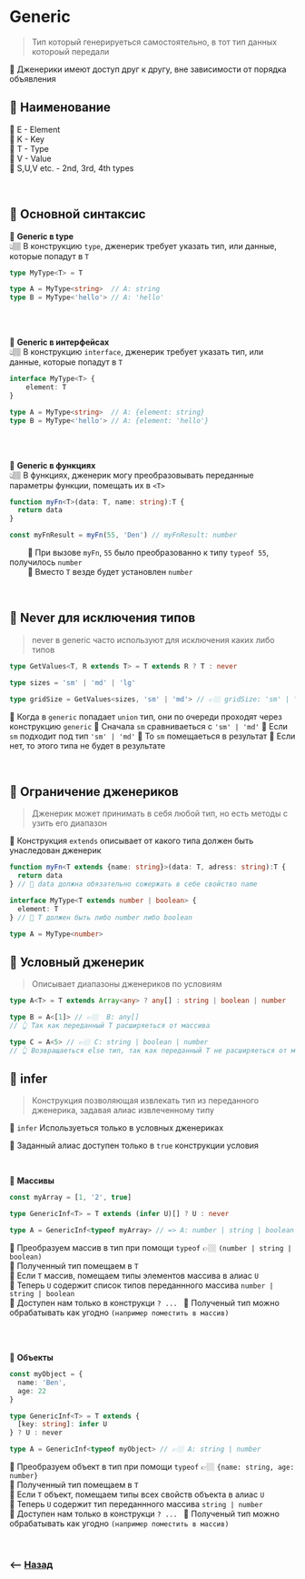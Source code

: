 # Generic
> Тип который генерируеться самостоятельно, в тот тип данных котороый передали

🔹 Дженерики имеют доступ друг к другу, вне зависимости от порядка объявления

## 🚩 Наименование

🔹 E - Element        
🔹 K - Key  
🔹 T - Type  
🔹 V - Value  
🔹 S,U,V etc. - 2nd, 3rd, 4th types

<br>

## 🚩 Основной синтаксис

💠 **Generic в type**   
👆🏽 В конструкцию `type`, дженерик требует указать тип, или данные, которые попадут в `T`

```typescript
type MyType<T> = T

type A = MyType<string>  // A: string
type B = MyType<'hello'> // A: 'hello'
```

<br>
<br>

💠 **Generic в интерфейсах**   
👆🏽 В конструкцию `interface`, дженерик требует указать тип, или данные, которые попадут в `T`

```typescript
interface MyType<T> {
    element: T
}

type A = MyType<string>  // A: {element: string}
type B = MyType<'hello'> // A: {element: 'hello'}
```

<br>
<br>

💠 **Generic в функциях**   
👆🏽 В функциях, дженерик могу преобразовывать переданные параметры функции, помещать их в `<T>`

```typescript
function myFn<T>(data: T, name: string):T {
  return data
}

const myFnResult = myFn(55, 'Den') // myFnResult: number
``` 
&emsp;&emsp; 🎯 При вызове `myFn`, `55` было преобразованно к типу `typeof 55`, получилось `number`  
&emsp;&emsp; 🎯 Вместо `T` везде будет установлен `number`

<br>

## 🚩 Never для исключения типов
> never в generic часто используют для исключения каких либо типов

```typescript
type GetValues<T, R extends T> = T extends R ? T : never

type sizes = 'sm' | 'md' | 'lg'

type gridSize = GetValues<sizes, 'sm' | 'md'> // 👉🏼 gridSize: 'sm' | 'md'
``` 
🎯 Когда в `generic` попадает `union` тип, они по очереди проходят через конструкцию `generic`
🎯 Сначала `sm` сравниваеться с `'sm' | 'md'`
🎯 Если `sm` подходит под тип `'sm' | 'md'`
🎯 То `sm` помещаеться в результат
🎯 Если нет, то этого типа не будет в результате

<br>

## 🚩 Ограничение дженериков
> Дженерик может принимать в себя любой тип, но есть методы с узить его диапазон

🔹 Конструкция `extends` описывает от какого типа должен быть унаследован дженерик

```typescript
function myFn<T extends {name: string}>(data: T, adress: string):T {
  return data
} // 🎯 data должна обязательно сожержать в себе свойство name

interface MyType<T extends number | boolean> {
  element: T
} // 🎯 T должен быть либо number либо boolean

type A = MyType<number>
```        

## 🚩 Условный дженерик
> Описывает диапазоны дженериков по условиям

```typescript
type A<T> = T extends Array<any> ? any[] : string | boolean | number

type B = A<[1]> // 👉🏼  B: any[] 
// 👆 Так как переданный T расширяеться от массива

type C = A<5> // 👉🏼 C: string | boolean | number
// 👆 Возвращаеться else тип, так как переданный T не расширяеться от массива
```

## 🚩 infer
> Конструкция позволяющая извлекать тип из переданного дженерика, задавая алиас извлеченному типу

🔹 `infer` Используеться только в условных дженериках       

🔹 Заданный алиас доступен только в `true` конструкции условия       

<br>

💠 **Массивы**     

```typescript
const myArray = [1, '2', true]

type GenericInf<T> = T extends (infer U)[] ? U : never 

type A = GenericInf<typeof myArray> // => A: number | string | boolean
```
🎯 Преобразуем массив в тип при помощи `typeof` 👉🏼 `(number | string | boolean)`      
🎯 Полученный тип помещаем в `T`      
🎯 Если `T` массив, помещаем типы элементов массива в алиас `U`  
🎯 Теперь `U` содержит список типов переданнного массива `number | string | boolean`  
🎯 Доступен нам только в конструкци `? ... `
🎯 Полученый тип можно обрабатывать как угодно `(например поместить в массив)`
       
<br>
<br>

💠 **Объекты**     
```typescript
const myObject = {
  name: 'Ben',
  age: 22
}

type GenericInf<T> = T extends {
  [key: string]: infer U
} ? U : never

type A = GenericInf<typeof myObject> // 👉🏼 A: string | number
```
🎯 Преобразуем объект в тип при помощи `typeof` 👉🏼 `{name: string, age: number}`      
🎯 Полученный тип помещаем в `T`      
🎯 Если `T` объект, помещаем типы всех свойств объекта в алиас `U`  
🎯 Теперь `U` содержит тип переданнного массива `string | number`  
🎯 Доступен нам только в конструкци `? ... `
🎯 Полученый тип можно обрабатывать как угодно `(например поместить в массив)`

<br>

### ⟵ **<a href="../../readme.md">Назад</a>**